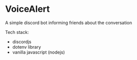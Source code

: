 # VoiceAlert

A simple discord bot informing friends about the conversation

Tech stack:
- discordjs
- dotenv library
- vanilla javascript (nodejs)
